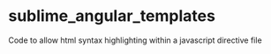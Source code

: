# sublime_angular_templates
Code to allow html syntax highlighting within a javascript directive file
